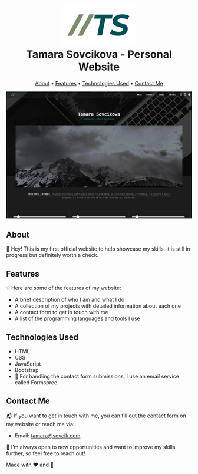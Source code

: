 <h1 align="center">
  <br>
  <a href=""><img src="images/My Logo.png" alt="Logo" width="200"></a>
  <br>
  Tamara Sovcikova - Personal Website
  <br>
</h1>

<p align="center">
  <a href="#about">About</a> •
  <a href="#features">Features</a> •
  <a href="#technologies-used">Technologies Used</a> •
  <a href="#contact-me">Contact Me</a> 
</p>

<p align="center">
  <img src="images/website.png"  alt="Website Screenshot">
</p>

## About 

👋 Hey! This is my first official website to help showcase my skills, it is still in progress but definitely worth a check.

## Features

💡 Here are some of the features of my website:
- A brief description of who I am and what I do
- A collection of my projects with detailed information about each one
- A contact form to get in touch with me
- A list of the programming languages and tools I use

## Technologies Used
- HTML
- CSS
- JavaScript
- Bootstrap
- 📧 For handling the contact form submissions, I use an email service called Formspree.

## Contact Me

📬 If you want to get in touch with me, you can fill out the contact form on my website or reach me via:

- Email: tamara@sovcik.com

🤝 I'm always open to new opportunities and want to improve my skills further, so feel free to reach out!




Made with ❤️ and 🍫
